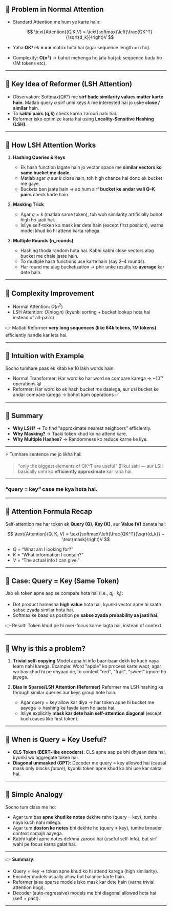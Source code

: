 ## 🔹 Problem in Normal Attention

* Standard Attention me hum ye karte hain:

  $$
  \text{Attention}(Q,K,V) = \text{softmax}\left(\frac{QK^T}{\sqrt{d_k}}\right)V
  $$
* Yaha **QKᵀ** ek **n × n** matrix hota hai (agar sequence length = n ho).
* Complexity: **O(n²)** → bahut mehenga ho jata hai jab sequence bada ho (1M tokens etc).

---

## 🔹 Key Idea of Reformer (LSH Attention)

* Observation: Softmax(QKᵀ) me **sirf bade similarity values matter karte hain**.
  Matlab query $q$ sirf unhi keys $k$ me interested hai jo uske **close / similar** hain.
* To **sabhi pairs (q,k)** check karna zaroori nahi hai.
* Reformer isko optimize karta hai using **Locality-Sensitive Hashing (LSH)**.

---

## 🔹 How LSH Attention Works

1. **Hashing Queries & Keys**

   * Ek hash function lagate hain jo vector space me **similar vectors ko same bucket me daale**.
   * Matlab agar $q$ aur $k$ close hain, toh high chance hai dono ek bucket me gaye.
   * Buckets ban jaate hain → ab hum sirf **bucket ke andar wali Q–K pairs** check karte hain.

2. **Masking Trick**

   * Agar $q = k$ (matlab same token), toh woh similarity artificially bohot high ho jaati hai.
   * Isliye self-token ko mask kar dete hain (except first position), warna model khud ko hi attend karta rahega.

3. **Multiple Rounds (n\_rounds)**

   * Hashing thoda random hota hai. Kabhi kabhi close vectors alag bucket me chale jaate hain.
   * To multiple hash functions use karte hain (say 2–4 rounds).
   * Har round me alag bucketization → phir unke results ko **average** kar dete hain.

---

## 🔹 Complexity Improvement

* Normal Attention: $O(n^2)$
* LSH Attention: $O(n \log n)$ (kyunki sorting + bucket lookup hota hai instead of all-pairs)

👉 Matlab Reformer **very long sequences (like 64k tokens, 1M tokens)** efficiently handle kar leta hai.

---

## 🔹 Intuition with Example

Socho tumhare paas ek kitab ke 10 lakh words hain:

* Normal Transformer: Har word ko har word se compare karega → \~10¹² operations 😵
* Reformer: Har word ko ek hash bucket me daalega, aur usi bucket ke andar compare karega → bohot kam operations ✅

---

## 🔹 Summary

* **Why LSH?** → To find "approximate nearest neighbors" efficiently.
* **Why Masking?** → Taaki token khud ko na attend kare.
* **Why Multiple Hashes?** → Randomness ko reduce karne ke liye.

---

⚡ Tumhare sentence me jo likha hai:

> "only the biggest elements of QK^T are useful"
> Bilkul sahi — aur LSH basically unhi ko **efficiently approximate** kar raha hai.

---

### **“query = key” case me kya hota hai**.

---

## 🔹 Attention Formula Recap

Self-attention me har token ek **Query (Q)**, **Key (K)**, aur **Value (V)** banata hai:

$$
\text{Attention}(Q, K, V) = \text{softmax}\left(\frac{QK^T}{\sqrt{d_k}} + \text{mask}\right)V
$$

* $Q$ = “What am I looking for?”
* $K$ = “What information I contain?”
* $V$ = “The actual info I can give.”

---

## 🔹 Case: Query = Key (Same Token)

Jab ek token apne aap se compare hota hai (i.e., $q_i \cdot k_i$):

* Dot product hamesha **high value** hota hai, kyunki vector apne hi saath sabse zyada similar hota hai.
* Softmax ke baad us position pe **sabse zyada probability aa jaati hai**.

👉 Result: Token khud pe hi over-focus karne lagta hai, instead of context.

---

## 🔹 Why is this a problem?

1. **Trivial self-copying**
   Model apna hi info baar-baar dekh ke kuch naya learn nahi karega.
   Example: Word "apple" ko process karte waqt, agar wo bas khud hi pe dhyaan de, to context "red", "fruit", "sweet" ignore ho jayega.

2. **Bias in Sparse/LSH Attention (Reformer)**
   Reformer me LSH hashing ke through similar queries aur keys group hote hain.

   * Agar query = key allow kar diya → har token apne hi bucket me aayega → hashing ka fayda kam ho jaata hai.
   * Isliye explicitly **mask kar dete hain self-attention diagonal** (except kuch cases like first token).

---

## 🔹 When is Query = Key Useful?

* **CLS Token (BERT-like encoders)**:
  CLS apne aap pe bhi dhyaan deta hai, kyunki wo aggregate token hai.
* **Diagonal unmasked (GPT)**:
  Decoder me query = key allowed hai (causal mask only blocks *future*), kyunki token apne khud ko bhi use kar sakta hai.

---

## 🔹 Simple Analogy

Socho tum class me ho:

* Agar tum bas **apne khud ke notes** dekhte raho (query = key), tumhe naya kuch nahi milega.
* Agar tum **doston ke notes** bhi dekhte ho (query ≠ key), tumhe broader context samajh aayega.
* Kabhi kabhi apne notes dekhna zaroori hai (useful self-info), but sirf wahi pe focus karna galat hai.

---

👉 **Summary**:

* Query = Key → token apne khud ko hi attend karega (high similarity).
* Encoder models usually allow but balance karte hain.
* Reformer jaise sparse models isko mask kar dete hain (varna trivial attention hogi).
* Decoder (auto-regressive) models me bhi diagonal allowed hota hai (self + past).

---



